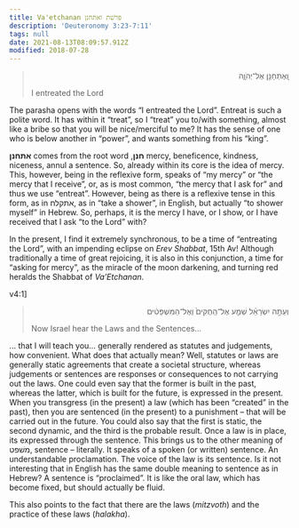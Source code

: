 ```yaml
---
title: Va'etchanan פרשׁת ואתחנן
description: 'Deuteronomy 3:23-7:11'
tags: null
date: 2021-08-13T08:09:57.912Z
modified: 2018-07-28
---
```


<blockquote>
<p dir='rtl'>
וָֽאֶתְחַנַּ֖ן אֶל־יְהֹוָ֑ה
</p>
  <p>
I entreated the Lord
  </p>
</blockquote>

The parasha opens with the words “I entreated the Lord”. Entreat is such a polite word. It has within it “treat”, so  I “treat” you to/with something, almost like a bribe so that you will be nice/merciful to me? It has the sense of one who is below another in “power”, and wants something from his “king”.

**אתחנן** comes from the root word ,**חנן** mercy, beneficence, kindness, niceness, annul a sentence.  So, already within its core is the idea of mercy. This, however, being in the reflexive form, speaks of “my mercy” or “the mercy that I receive”, or, as is most common, “the mercy that I ask for” and thus we use “entreat”. However, being as there is a reflexive tense in this form, as in אתקלח, as in “take a shower”, in English, but actually “to shower myself” in Hebrew. So, perhaps, it is the mercy I have, or I show, or I have received that I ask “to the Lord” with?

In the present, I find it extremely synchronous, to be a time of “entreating the Lord”, with an impending eclipse on _Erev Shabbat_, 15th Av! Although traditionally a time of great rejoicing, it is also in this conjunction, a time for “asking for mercy”, as the miracle of the moon darkening, and turning red heralds the Shabbat of _Va’Etchanan_.

v4:1]

<blockquote>
<p dir='rtl'>
וְעַתָּ֣ה יִשְׂרָאֵ֗ל שְׁמַ֤ע אֶל־הַֽחֻקִּים֙ וְאֶל־הַמִּשְׁפָּטִ֔ים
</p>
  <p>
Now Israel hear the Laws and the Sentences...
  </p>
</blockquote>

… that I will teach you… generally rendered as statutes and judgements, how convenient. What does that actually mean? Well, statutes or laws are generally static agreements that create a societal structure, whereas judgements or sentences are responses or consequences to not carrying out the laws. One could even say that the former is built in the past, whereas the latter, which is built for the future, is expressed in the present. When you transgress (in the present) a law (which has been “created” in the past), then you are sentenced (in the present) to a punishment – that will be carried out in the future. You could also say that the first is static, the second dynamic, and the third is the probable result. Once a law is in place, its expressed through the sentence. This brings us to the other meaning of משׁפט, sentence – literally. It speaks of a spoken (or written) sentence. An understandable proclamation. The voice of the law is its sentence. Is it not interesting that in English has the same double meaning to sentence as in Hebrew? A sentence is “proclaimed”. It is like the oral law, which has become fixed, but should actually be fluid.

This also points to the fact that there are the laws (_mitzvoth_) and the practice of these laws (_halakha_).
